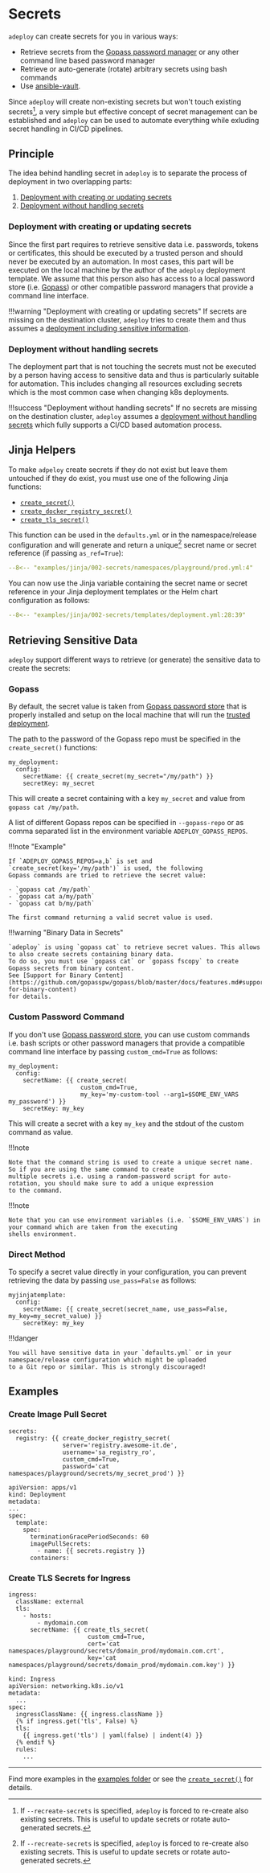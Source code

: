 # Secrets

<!-- --8<-- [start:summary] -->
`adeploy` can create secrets for you in various ways:

* Retrieve secrets from the [Gopass password manager](https://www.gopass.pw/) or any other command line based password manager
* Retrieve or auto-generate (rotate) arbitrary secrets using bash commands
* Use [ansible-vault](https://docs.ansible.com/ansible/latest/vault_guide/index.html).

Since `adeploy` will create non-existing secrets but won't touch existing secrets[^1], a very simple but effective concept
of secret management can be established and `adeploy` can be used to automate everything while exluding secret handling 
in CI/CD pipelines.

[^1]: 
    If `--recreate-secrets` is specified, `adeploy` is forced to re-create also existing secrets. This is useful to 
    update secrets or rotate auto-generated secrets. 

<!-- --8<-- [end:summary] -->

## Principle

The idea behind handling secret in `adeploy` is to separate the process of deployment in two overlapping parts:

1. [Deployment with creating or updating secrets](#deployment-with-creating-or-updating-secrets)
2. [Deployment without handling secrets](#deployment-without-handling-secrets)

### Deployment with creating or updating secrets

Since the first part requires to retrieve sensitive data i.e. passwords, tokens or certificates, this should be executed
by a trusted person and should never be executed by an automation. In most cases, this part will be executed on the local
machine by the author of the `adeploy` deployment template. We assume that this person also has access to a local password
store (i.e. [Gopass](https://www.gopass.pw/)) or other compatible password managers that provide a command line interface.

!!!warning "Deployment with creating or updating secrets"
    If secrets are missing on the destination cluster, `adeploy` tries to create them and thus assumes a 
    [deployment including sensitive information](#deployment-with-creating-or-updating-secrets).

### Deployment without handling secrets

The deployment part that is not touching the secrets must not be executed by a person having access to sensitive data 
and thus is particularly suitable for automation. This includes changing all resources excluding secrets which is the
most common case when changing k8s deployments.

!!!success "Deployment without handling secrets"
    If no secrets are missing on the destination cluster, `adeploy` assumes a 
    [deployment without handling secrets](#deployment-without-handling-secrets) which fully supports a CI/CD based
    automation process.

## Jinja Helpers 
<!-- md:provider Jinja --><!-- md:provider Helm -->

To make `adpeloy` create secrets if they do not exist but leave them untouched if they do exist, you must use one of the
following Jinja functions:

* [`create_secret()`](functions.md#create_secret)
* [`create_docker_registry_secret()`](functions.md#create_docker_registry_secret)
* [`create_tls_secret()`](functions.md#create_tls_secret)

This function can be used in the `defaults.yml` or in the namespace/release configuration and will generate and return a 
unique[^1] secret name or secret reference (if passing `as_ref=True`):

[^1]: Based on non-sensitiv secret information like Gopass path, name the bash command used to generate the secret value.

```{.yaml title="playground/secrets/prod.yml"}
--8<-- "examples/jinja/002-secrets/namespaces/playground/prod.yml:4"
```

You can now use the Jinja variable containing the secret name or secret reference in your Jinja deployment templates or 
the Helm chart configuration as follows:

```{.yaml title="templates/deployment.yml" hl_lines="3-4 10-12"}
--8<-- "examples/jinja/002-secrets/templates/deployment.yml:28:39"
```

## Retrieving Sensitive Data

`adeploy` support different ways to retrieve (or generate) the sensitive data to create the secrets:

### Gopass

By default, the secret value is taken from [Gopass password store](https://www.gopass.pw/) that is properly installed
and setup on the local machine that will run the [trusted deployment](#deployment-with-creating-or-updating-secrets). 

The path to the password of the Gopass repo must be specified in the `create_secret()` functions:
<!-- --8<-- [start:example-gopass] -->
```{.jinja}
my_deployment:
  config:
    secretName: {{ create_secret(my_secret="/my/path") }}
    secretKey: my_secret
```

This will create a secret containing with a key `my_secret` and value from `gopass cat /my/path`.
<!-- --8<-- [end:example-gopass] -->

A list of different Gopass repos can be specified in `--gopass-repo` or as comma separated list in the environment 
variable `ADEPLOY_GOPASS_REPOS`. 

!!!note "Example"

    If `ADEPLOY_GOPASS_REPOS=a,b` is set and `create_secret(key='/my/path')` is used, the following 
    Gopass commands are tried to retrieve the secret value:
    
    - `gopass cat /my/path`
    - `gopass cat a/my/path` 
    - `gopass cat b/my/path`
    
    The first command returning a valid secret value is used.

!!!warning "Binary Data in Secrets"

    `adeploy` is using `gopass cat` to retrieve secret values. This allows to also create secrets containing binary data.
    To do so, you must use `gopass cat` or `gopass fscopy` to create Gopass secrets from binary content.
    See [Support for Binary Content](https://github.com/gopasspw/gopass/blob/master/docs/features.md#support-for-binary-content)
    for details.

### Custom Password Command

If you don't use [Gopass password store](https://www.gopass.pw/), you can use custom commands i.e. bash scripts or 
other password managers that provide a compatible command line interface by passing `custom_cmd=True` as follows:

```{.jinja}
my_deployment:
  config:
    secretName: {{ create_secret(
                    custom_cmd=True, 
                    my_key='my-custom-tool --arg1=$SOME_ENV_VARS my_password') }}
    secretKey: my_key
```

This will create a secret with a key `my_key` and the stdout of the custom command as value. 

!!!note

    Note that the command string is used to create a unique secret name. So if you are using the same command to create 
    multiple secrets i.e. using a random-password script for auto-rotation, you should make sure to add a unique expression
    to the command.

!!!note

    Note that you can use environment variables (i.e. `$SOME_ENV_VARS`) in your command which are taken from the executing
    shells environment.

### Direct Method

To specify a secret value directly in your configuration, you can prevent retrieving the data by passing `use_pass=False` 
as follows:

```{.jinja}
myjinjatemplate:
  config:
    secretName: {{ create_secret(secret_name, use_pass=False, my_key=my_secret_value) }}
    secretKey: my_key
```

!!!danger

    You will have sensitive data in your `defaults.yml` or in your namespace/release configuration which might be uploaded
    to a Git repo or similar. This is strongly discouraged!

## Examples

### Create Image Pull Secret

<!-- --8<-- [start:example-docker] -->
```{.jinja title="namespaces/playground/prod.yml"}
secrets:
  registry: {{ create_docker_registry_secret(
               server='registry.awesome-it.de',
               username='sa_registry_ro',
               custom_cmd=True,
               password='cat namespaces/playground/secrets/my_secret_prod') }}
```

```{.jinja title="templates/deployment.yml" hl_lines="9-10"}
apiVersion: apps/v1
kind: Deployment
metadata:
...
spec:
  template:
    spec:
      terminationGracePeriodSeconds: 60
      imagePullSecrets:
        - name: {{ secrets.registry }}
      containers:
```
<!-- --8<-- [end:example-docker] -->

### Create TLS Secrets for Ingress

<!-- --8<-- [start:example-tls] -->
```{.jinja title="namespaces/playground/prod.yml"}
ingress:
  className: external
  tls:
    - hosts:
        - mydomain.com
      secretName: {{ create_tls_secret(
                      custom_cmd=True,
                      cert='cat namespaces/playground/secrets/domain_prod/mydomain.com.crt',
                      key='cat namespaces/playground/secrets/domain_prod/mydomain.com.key') }}
```

```{.jinja title="templates/ingress.yml" hl_lines="8-9"}
kind: Ingress
apiVersion: networking.k8s.io/v1
metadata:
  ...
spec:
  ingressClassName: {{ ingress.className }}
  {% if ingress.get('tls', False) %}
  tls:
    {{ ingress.get('tls') | yaml(false) | indent(4) }}
  {% endif %}
  rules:
    ...
```
<!-- --8<-- [end:example-tls] -->

---

Find more examples in the [examples folder](https://github.com/awesome-it/adeploy/tree/master/examples) or see
the [`create_secret()`](functions.md#adeploy.common.jinja.globals.Handler.create_secret) for details.